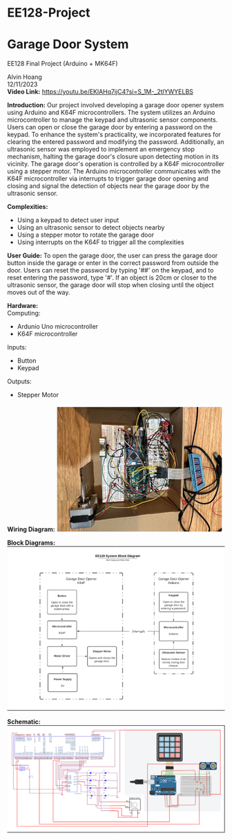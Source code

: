# EE128-Project

# Garage Door System
EE128 Final Project (Arduino + MK64F)

Alvin Hoang \
12/11/2023 \
**Video Link:** https://youtu.be/EKlAHq7ijC4?si=S_1M-_2tlYWYELBS

**Introduction:**
Our project involved developing a garage door opener system using Arduino and K64F microcontrollers.
The system utilizes an Arduino microcontroller to manage the keypad and ultrasonic sensor components. Users can open or close the garage door by entering a password on the keypad. To enhance the system's practicality, we incorporated features for clearing the entered password and modifying the password. Additionally, an ultrasonic sensor was employed to implement an emergency stop mechanism, halting the garage door's closure upon detecting motion in its vicinity. The garage door's operation is controlled by a K64F microcontroller using a stepper motor. The Arduino microcontroller communicates with the K64F microcontroller via interrupts to trigger garage door opening and closing and signal the detection of objects near the garage door by the ultrasonic sensor.


**Complexities:**
* Using a keypad to detect user input
* Using an ultrasonic sensor to detect objects nearby
* Using a stepper motor to rotate the garage door
* Using interrupts on the K64F to trigger all the complexities

**User Guide:**
To open the garage door, the user can press the garage door button inside the garage or enter in the correct password from outside the door. Users can reset the password by typing '##' on the keypad, and to reset entering the password, type '#'. If an object is 20cm or closer to the ultrasonic sensor, the garage door will stop when closing until the object moves out of the way. 

**Hardware:** \
Computing: 
* Ardunio Uno microcontroller
* K64F microcontroller

Inputs: 
* Button
* Keypad

Outputs:
* Stepper Motor


**Wiring Diagram:**
![](Circuit.png)


**Block Diagrams:**
![](Diagram.png)


**Schematic:**
![](Schematic.png)
